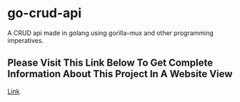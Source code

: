 # go-crud-api
 A CRUD api made in golang using gorilla-mux and other programming imperatives.

## Please Visit This Link Below To Get Complete Information About This Project In A Website View
[Link](https://sprout-apricot-640.notion.site/Go-CRUD-API-885d4ad7adbd4a02acfe52338709ecc3?pvs=4)
